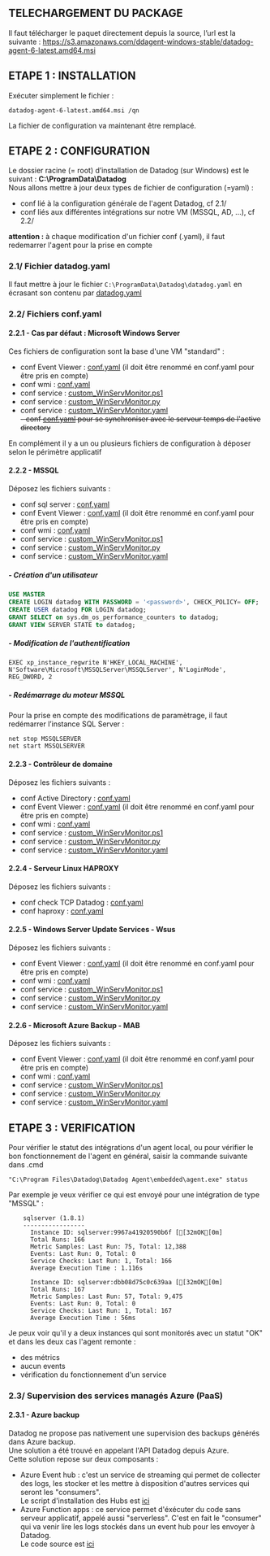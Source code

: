 ## TELECHARGEMENT DU PACKAGE
Il faut télécharger le paquet directement depuis la source, l’url est la suivante : https://s3.amazonaws.com/ddagent-windows-stable/datadog-agent-6-latest.amd64.msi 

## ETAPE 1 : INSTALLATION
Exécuter simplement le fichier :
```
datadog-agent-6-latest.amd64.msi /qn
```
La fichier de configuration va maintenant être remplacé.

## ETAPE 2 : CONFIGURATION
Le dossier racine (= root) d’installation de Datadog (sur Windows) est le suivant : **C:\ProgramData\Datadog**  
Nous allons mettre à jour deux types de fichier de configuration (=yaml) :
 - conf lié à la configuration générale de l'agent Datadog, cf 2.1/
 - conf liés aux différentes intégrations sur notre VM (MSSQL, AD, ...), cf 2.2/  

**attention :** à chaque modification d'un fichier conf (.yaml), il faut redemarrer l'agent pour la prise en compte

### 2.1/ Fichier datadog.yaml
Il faut mettre à jour le fichier `C:\ProgramData\Datadog\datadog.yaml` en écrasant son contenu par [datadog.yaml](datadog.yaml)

### 2.2/ Fichiers conf.yaml
#### 2.2.1 - Cas par défaut : Microsoft Windows Server
Ces fichiers de configuration sont la base d'une VM "standard" :
 - conf Event Viewer : [conf.yaml](win32_event_log.d/conf_default.yaml) (il doit être renommé en conf.yaml pour être pris en compte)
 - conf wmi : [conf.yaml](wmi_check.d/conf.yaml)  
 - conf service : [custom_WinServMonitor.ps1](checks.d/custom_WinServMonitor.ps1)  
 - conf service : [custom_WinServMonitor.py](checks.d/custom_WinServMonitor.py)  
 - conf service : [custom_WinServMonitor.yaml](conf.d/custom_WinServMonitor.yaml)  
~~- conf [conf.yaml](ntp.d/conf.yaml) pour se synchroniser avec le serveur temps de l'active directory~~

En complément il y a un ou plusieurs fichiers de configuration à déposer selon le périmètre applicatif

#### 2.2.2 - MSSQL
Déposez les fichiers suivants : 
 - conf sql server : [conf.yaml](sqlserver.d/conf.yaml)
 - conf Event Viewer : [conf.yaml](win32_event_log.d/conf_ad.yaml) (il doit être renommé en conf.yaml pour être pris en compte)
 - conf wmi : [conf.yaml](wmi_check.d/conf.yaml)
 - conf service : [custom_WinServMonitor.ps1](checks.d/custom_WinServMonitor.ps1)
 - conf service : [custom_WinServMonitor.py](checks.d/custom_WinServMonitor.py)
 - conf service : [custom_WinServMonitor.yaml](conf.d/custom_WinServMonitor.yaml)  

##### - Création d'un utilisateur
```sql
USE MASTER
CREATE LOGIN datadog WITH PASSWORD = '<password>', CHECK_POLICY= OFF;
CREATE USER datadog FOR LOGIN datadog;
GRANT SELECT on sys.dm_os_performance_counters to datadog;
GRANT VIEW SERVER STATE to datadog;
```
##### - Modification de l'authentification
```
EXEC xp_instance_regwrite N'HKEY_LOCAL_MACHINE', N'Software\Microsoft\MSSQLServer\MSSQLServer', N'LoginMode', REG_DWORD, 2
```
##### - Redémarrage du moteur MSSQL
Pour la prise en compte des modifications de paramètrage, il faut redémarrer l’instance SQL Server :
```
net stop MSSQLSERVER
net start MSSQLSERVER
```

#### 2.2.3 - Contrôleur de domaine
Déposez les fichiers suivants : 
 - conf Active Directory : [conf.yaml](active_directory.d/conf.yaml)
 - conf Event Viewer : [conf.yaml](win32_event_log.d/conf_ad.yaml) (il doit être renommé en conf.yaml pour être pris en compte)
 - conf wmi : [conf.yaml](wmi_check.d/conf.yaml)
 - conf service : [custom_WinServMonitor.ps1](checks.d/custom_WinServMonitor.ps1)
 - conf service : [custom_WinServMonitor.py](checks.d/custom_WinServMonitor.py)
 - conf service : [custom_WinServMonitor.yaml](conf.d/custom_WinServMonitor.yaml)  
 
#### 2.2.4 - Serveur Linux HAPROXY
Déposez les fichiers suivants : 
 - conf check TCP Datadog : [conf.yaml](tcp_check.d/conf.yaml)
 - conf haproxy : [conf.yaml](haproxy.d/conf.yaml)
 
 #### 2.2.5 - Windows Server Update Services - Wsus
Déposez les fichiers suivants : 
 - conf Event Viewer : [conf.yaml](win32_event_log.d/conf_wsus.yaml) (il doit être renommé en conf.yaml pour être pris en compte)
 - conf wmi : [conf.yaml](wmi_check.d/conf.yaml)  
 - conf service : [custom_WinServMonitor.ps1](checks.d/custom_WinServMonitor.ps1)
 - conf service : [custom_WinServMonitor.py](checks.d/custom_WinServMonitor.py)
 - conf service : [custom_WinServMonitor.yaml](conf.d/custom_WinServMonitor.yaml)  
 
  #### 2.2.6 - Microsoft Azure Backup - MAB
Déposez les fichiers suivants : 
 - conf Event Viewer : [conf.yaml](win32_event_log.d/conf_mab.yaml) (il doit être renommé en conf.yaml pour être pris en compte)
 - conf wmi : [conf.yaml](wmi_check.d/conf.yaml)
 - conf service : [custom_WinServMonitor.ps1](checks.d/custom_WinServMonitor.ps1)  
 - conf service : [custom_WinServMonitor.py](checks.d/custom_WinServMonitor.py)   
 - conf service : [custom_WinServMonitor.yaml](conf.d/custom_WinServMonitor.yaml)  
 
 ## ETAPE 3 : VERIFICATION
Pour vérifier le statut des intégrations d'un agent local, ou pour vérifier le bon fonctionnement de l'agent en général, saisir la commande suivante dans .cmd
```
"C:\Program Files\Datadog\Datadog Agent\embedded\agent.exe" status
```
Par exemple je veux vérifier ce qui est envoyé pour une intégration de type "MSSQL" :
```
    sqlserver (1.8.1)
    -----------------
      Instance ID: sqlserver:9967a41920590b6f [[32mOK[0m]
      Total Runs: 166
      Metric Samples: Last Run: 75, Total: 12,388
      Events: Last Run: 0, Total: 0
      Service Checks: Last Run: 1, Total: 166
      Average Execution Time : 1.116s

      Instance ID: sqlserver:dbb08d75c0c639aa [[32mOK[0m]
      Total Runs: 167
      Metric Samples: Last Run: 57, Total: 9,475
      Events: Last Run: 0, Total: 0
      Service Checks: Last Run: 1, Total: 167
      Average Execution Time : 56ms
```
Je peux voir qu'il y a deux instances qui sont monitorés avec un statut "OK" et dans les deux cas l'agent remonte :
- des métrics
- aucun events
- vérification du fonctionnement d'un service

### 2.3/ Supervision des services managés Azure (PaaS)
#### 2.3.1 - Azure backup 
Datadog ne propose pas nativement une supervision des backups générés dans Azure backup.  
Une solution a été trouvé en appelant l'API Datadog depuis Azure.  
Cette solution repose sur deux composants :
 - Azure Event hub : c'est un service de streaming qui permet de collecter des logs, les stocker et les mettre à disposition d'autres services qui seront les "consumers".  
 Le script d'installation des Hubs est [ici](scripts/deploy_event_hub.ps1)
 - Azure Function apps : ce service permet d'éxécuter du code sans serveur applicatif, appelé aussi "serverless". C'est en fait le "consumer" qui va venir lire les logs stockés dans un event hub pour les envoyer à Datadog.  
 Le code source est [ici](CGP_PRD_FCT_DDP01.js)
